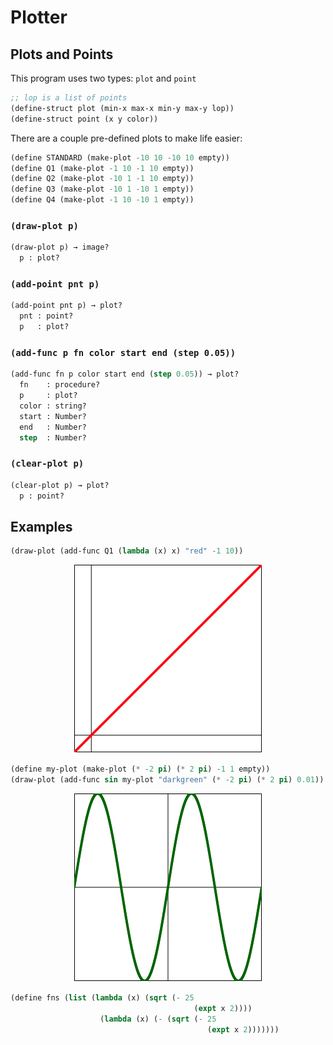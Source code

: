 # Plotter

## Plots and Points
This program uses two types: `plot` and `point`

```lisp
;; lop is a list of points
(define-struct plot (min-x max-x min-y max-y lop))
(define-struct point (x y color))
```

There are a couple pre-defined plots to make life easier:

```lisp
(define STANDARD (make-plot -10 10 -10 10 empty))
(define Q1 (make-plot -1 10 -1 10 empty))
(define Q2 (make-plot -10 1 -1 10 empty))
(define Q3 (make-plot -10 1 -10 1 empty))
(define Q4 (make-plot -1 10 -10 1 empty))
```

### `(draw-plot p)`

```lisp
(draw-plot p) → image?
  p : plot? 
```

### `(add-point pnt p)`

```lisp
(add-point pnt p) → plot?
  pnt : point?
  p   : plot? 
```

### `(add-func p fn color start end (step 0.05))`

```lisp
(add-func fn p color start end (step 0.05)) → plot?
  fn    : procedure?
  p     : plot? 
  color : string?
  start : Number?
  end   : Number?
  step  : Number? 
```

### `(clear-plot p)`

```lisp
(clear-plot p) → plot?
  p : point? 
```

## Examples

```lisp
(draw-plot (add-func Q1 (lambda (x) x) "red" -1 10))
```

<p align="center">
	<img src="./examples/3x.png" alt="(* 3 x)">
</p>

```lisp
(define my-plot (make-plot (* -2 pi) (* 2 pi) -1 1 empty))
(draw-plot (add-func sin my-plot "darkgreen" (* -2 pi) (* 2 pi) 0.01))
```

<p align="center">
	<img src="./examples/sinx.png" alt="(sin x">
</p>

```lisp
(define fns (list (lambda (x) (sqrt (- 25
                                         (expt x 2))))
                    (lambda (x) (- (sqrt (- 25
                                            (expt x 2)))))))
```

<p align="center">
	<img src="./examples/circle.png" alt="circle>
</p>
